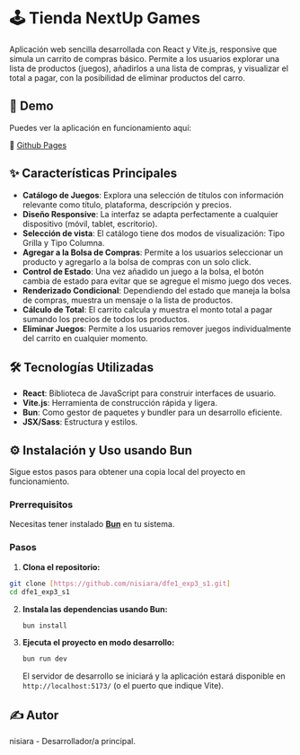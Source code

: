 # 🕹️ Tienda NextUp Games
Aplicación web sencilla desarrollada con React y Vite.js, responsive que simula un carrito de compras básico. Permite a los usuarios explorar una lista de productos (juegos), añadirlos a una lista de compras, y visualizar el total a pagar, con la posibilidad de eliminar productos del carro.

## 🚀 Demo
Puedes ver la aplicación en funcionamiento aquí:

🔗 [Github Pages](https://nisiara.github.io/dfe1_exp3_s2/)


## ✨ Características Principales

* **Catálogo de Juegos**: Explora una selección de títulos con información relevante como título, plataforma, descripción y precios.
* **Diseño Responsive**: La interfaz se adapta perfectamente a cualquier dispositivo (móvil, tablet, escritorio).
* **Selección de vista**: El catálogo tiene dos modos de visualización: Tipo Grilla y Tipo Columna.
* **Agregar a la Bolsa de Compras**: Permite a los usuarios seleccionar un producto y agregarlo a la bolsa de compras con un solo click.
* **Control de Estado**: Una vez añadido un juego a la bolsa, el botón cambia de estado para evitar que se agregue el mismo juego dos veces.
* **Renderizado Condicional**: Dependiendo del estado que maneja la bolsa de compras, muestra un mensaje o la lista de productos.
* **Cálculo de Total**: El carrito calcula y muestra el monto total a pagar sumando los precios de todos los productos.
* **Eliminar Juegos**: Permite a los usuarios remover juegos individualmente del carrito en cualquier momento.


## 🛠️ Tecnologías Utilizadas

* **React**: Biblioteca de JavaScript para construir interfaces de usuario.
* **Vite.js**: Herramienta de construcción rápida y ligera.
* **Bun**: Como gestor de paquetes y bundler para un desarrollo eficiente.
* **JSX/Sass**: Estructura y estilos.


## ⚙️ Instalación y Uso usando Bun

Sigue estos pasos para obtener una copia local del proyecto en funcionamiento.

### Prerrequisitos

Necesitas tener instalado **[Bun](https://bun.com/)** en tu sistema.

### Pasos

1.  **Clona el repositorio:**

  ```bash
  git clone [https://github.com/nisiara/dfe1_exp3_s1.git]
  cd dfe1_exp3_s1
  ```

2.  **Instala las dependencias usando Bun:**

    ```bash
    bun install
    ```

3.  **Ejecuta el proyecto en modo desarrollo:**

    ```bash
    bun run dev
    ```

    El servidor de desarrollo se iniciará y la aplicación estará disponible en `http://localhost:5173/` (o el puerto que indique Vite).


## ✍️ Autor
nisiara - Desarrollador/a principal.




